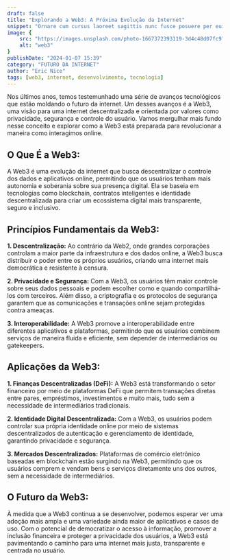 ```yaml
---
draft: false
title: "Explorando a Web3: A Próxima Evolução da Internet"
snippet: "Ornare cum cursus laoreet sagittis nunc fusce posuere per euismod dis vehicula a, semper fames lacus maecenas dictumst pulvinar neque enim non potenti. Torquent hac sociosqu eleifend potenti."
image: {
    src: "https://images.unsplash.com/photo-1667372393119-3d4c48d07fc9?&fit=crop&w=430&h=240",
    alt: "web3"
}
publishDate: "2024-01-07 15:39"
category: "FUTURO DA INTERNET"
author: "Eric Nice"
tags: [web3, internet, desenvolvimento, tecnologia]
---
```


Nos últimos anos, temos testemunhado uma série de avanços tecnológicos que estão moldando o futuro da internet. Um desses avanços é a Web3, uma visão para uma internet descentralizada e orientada por valores como privacidade, segurança e controle do usuário. Vamos mergulhar mais fundo nesse conceito e explorar como a Web3 está preparada para revolucionar a maneira como interagimos online.

## O Que É a Web3:

A Web3 é uma evolução da internet que busca descentralizar o controle dos dados e aplicativos online, permitindo que os usuários tenham mais autonomia e soberania sobre sua presença digital. Ela se baseia em tecnologias como blockchain, contratos inteligentes e identidade descentralizada para criar um ecossistema digital mais transparente, seguro e inclusivo.

## Princípios Fundamentais da Web3:

<b>1. Descentralização:</b> Ao contrário da Web2, onde grandes corporações controlam a maior parte da infraestrutura e dos dados online, a Web3 busca distribuir o poder entre os próprios usuários, criando uma internet mais democrática e resistente à censura.

<b>2. Privacidade e Segurança:</b> Com a Web3, os usuários têm maior controle sobre seus dados pessoais e podem escolher como e quando compartilhá-los com terceiros. Além disso, a criptografia e os protocolos de segurança garantem que as comunicações e transações online sejam protegidas contra ameaças.

<b>3. Interoperabilidade:</b> A Web3 promove a interoperabilidade entre diferentes aplicativos e plataformas, permitindo que os usuários combinem serviços de maneira fluida e eficiente, sem depender de intermediários ou gatekeepers.

## Aplicações da Web3:

<b>1. Finanças Descentralizadas (DeFi):</b> A Web3 está transformando o setor financeiro por meio de plataformas DeFi que permitem transações diretas entre pares, empréstimos, investimentos e muito mais, tudo sem a necessidade de intermediários tradicionais.

<b>2. Identidade Digital Descentralizada:</b> Com a Web3, os usuários podem controlar sua própria identidade online por meio de sistemas descentralizados de autenticação e gerenciamento de identidade, garantindo privacidade e segurança.

<b>3. Mercados Descentralizados:</b> Plataformas de comércio eletrônico baseadas em blockchain estão surgindo na Web3, permitindo que os usuários comprem e vendam bens e serviços diretamente uns dos outros, sem a necessidade de intermediários.

## O Futuro da Web3:

À medida que a Web3 continua a se desenvolver, podemos esperar ver uma adoção mais ampla e uma variedade ainda maior de aplicativos e casos de uso. Com o potencial de democratizar o acesso à informação, promover a inclusão financeira e proteger a privacidade dos usuários, a Web3 está pavimentando o caminho para uma internet mais justa, transparente e centrada no usuário.


